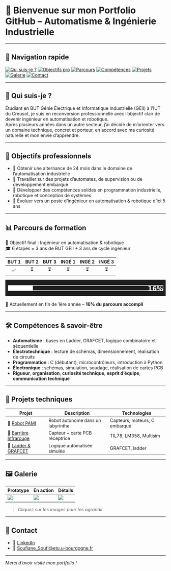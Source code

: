 # 👋 Bienvenue sur mon Portfolio GitHub – Automatisme & Ingénierie Industrielle

---

## 🧭 Navigation rapide

[![Qui suis-je ?](https://img.shields.io/badge/Qui%20suis--je-%23ffb703?style=for-the-badge&logo=about-dot-me&logoColor=white)](#-qui-suis-je-)
[![Objectifs pro](https://img.shields.io/badge/Objectifs%20pro-%23007f5f?style=for-the-badge&logo=target&logoColor=white)](#-objectifs-professionnels)
[![Parcours](https://img.shields.io/badge/Parcours-%236a4c93?style=for-the-badge&logo=progress&logoColor=white)](#-parcours-de-formation)
[![Compétences](https://img.shields.io/badge/-Compétences-%23f72585?style=for-the-badge&logo=geeksforgeeks&logoColor=white)](https://soufisoufiane.github.io/SOUFISoufiane/competences/)
[![Projets](https://img.shields.io/badge/-Projets-%23fb5607?style=for-the-badge&logo=codeforces&logoColor=white)](https://soufisoufiane.github.io/SOUFISoufiane/projets)
[![Galerie](https://img.shields.io/badge/Galerie-%231db954?style=for-the-badge&logo=pixabay&logoColor=white)](#-galerie)
[![Contact](https://img.shields.io/badge/Contact-%233f3d56?style=for-the-badge&logo=gmail&logoColor=white)](#-contact)

---

## 👤 Qui suis-je ?

Étudiant en BUT Génie Électrique et Informatique Industrielle (GEII) à l'IUT du Creusot, je suis en reconversion professionnelle avec l’objectif clair de devenir ingénieur en automatisation et robotique.  
Après plusieurs années dans un autre secteur, j’ai décidé de m’orienter vers un domaine technique, concret et porteur, en accord avec ma curiosité naturelle et mon envie d’apprendre.

---

## 🎯 Objectifs professionnels

- 💼 Obtenir une alternance de 24 mois dans le domaine de l’automatisation industrielle
- 🔧 Travailler sur des projets d’automates, de supervision ou de développement embarqué
- 🧠 Développer des compétences solides en programmation industrielle, robotique et conception de systèmes
- 🚀 Évoluer vers un poste d’ingénieur en automatisation & robotique d’ici 5 ans

---

## 📊 Parcours de formation

🎯 Objectif final : Ingénieur en automatisation & robotique  
🎓 6 étapes = 3 ans de BUT GEII + 3 ans de cycle ingénieur

| BUT 1 | BUT 2 | BUT 3 | INGÉ 1 | INGÉ 2 | INGÉ 3 |
|:-----:|:-----:|:-----:|:------:|:------:|:------:|
| ✅    | ⏳     | ⏳     | ⏳      | ⏳      | ⏳      |

![Progression](./assets/progression_16_percent.png)

📍 Actuellement en fin de 1ère année – **16% du parcours accompli**

---

## 🛠️ Compétences & savoir-être

- **Automatisme** : bases en Ladder, GRAFCET, logique combinatoire et séquentielle  
- **Électrotechnique** : lecture de schémas, dimensionnement, réalisation de circuits  
- **Programmation** : C (débutant), microcontrôleurs, introduction à Python  
- **Électronique** : schémas, simulation, soudage, réalisation de cartes PCB  
- **Rigueur**, **organisation**, **curiosité technique**, **esprit d’équipe**, **communication technique**

---

## 🧪 Projets techniques

| Projet | Description | Technologies |
|--------|-------------|--------------|
| 🔗 [Robot PAMI](./projects/pami-robot) | Robot autonome dans un labyrinthe | Capteurs, moteurs, C embarqué |
| 🔗 [Barrière Infrarouge](./projects/barriere-infrarouge) | Capteur + carte PCB réceptrice | TIL78, LM358, Multisim |
| 🔗 [Ladder & GRAFCET](./projects/ladder-grafcet) | Logique automatisée simulée | GRAFCET, ladder |

---

## 🖼️ Galerie

| Prototype | En action | Détails |
|----------|-----------|---------|
| ![](./assets/pami-small.gif) | ![](./assets/barriere.jpg) | ![](./assets/carte.jpg) |

> *Cliquez sur les images pour les agrandir.*

---

## 🤝 Contact

- 💼 [LinkedIn](https://www.linkedin.com/in/soufi-soufiane) 
- 📧 Soufiane_Soufi@etu.u-bourgogne.fr 

---

*Merci d’avoir visité mon portfolio !*
